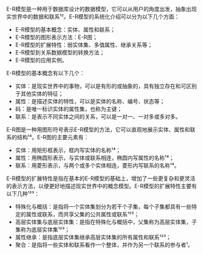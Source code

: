 E-R模型是一种用于数据库设计的数据模型，它可以从用户的角度出发，抽象出现实世界中的数据和联系¹²。E-R模型的系统化介绍可以分为以下几个方面：
- E-R模型的基本概念：实体、属性和联系；
- E-R模型的图形表示方法：E-R图；
- E-R模型的扩展特性：弱实体集、多值属性、继承关系等；
- E-R模型到关系数据模型的转换方法；
- E-R模型的应用实例。

E-R模型的基本概念有以下几个：
- 实体：是现实世界中的事物，可以是有形的或抽象的，具有独立存在和可区别于其他实体的特征；
- 属性：是描述实体的特性，可以是实体的名称、编号、状态等；
- 码：是唯一标识实体的属性集，也称为主键；
- 联系：是表示不同实体之间的关系，可以是一对一、一对多或多对多。

E-R图是一种用图形符号表示E-R模型的方法，它可以直观地展示实体、属性和联系的结构¹⁴。E-R图的主要元素有：
- 实体：用矩形框表示，框内写实体的名称¹⁴；
- 属性：用椭圆形表示，与实体或联系相连，椭圆内写属性的名称¹⁴；
- 联系：用菱形表示，与两个或多个实体相连，菱形内写联系的名称¹⁴。

E-R模型的扩展特性是指在基本的E-R模型的基础上，增加了一些更复杂和更灵活的表示方法，以便更好地描述现实世界中的概念模型。E-R模型的扩展特性主要有以下几种¹²³：
- 特殊化与概括：是指将一个实体集划分为若干个子集，每个子集都具有一些特定的属性或联系，而共享父集的公共属性或联系¹²³；
- 高层实体集与底层实体集：是指在特殊化与概括中，父集称为高层实体集，子集称为底层实体集¹²³；
- 属性继承：是指底层实体集继承高层实体集的所有属性和联系¹²³；
- 聚合：是指将一些实体和联系看作一个整体，并作为另一个联系的参与者¹。
